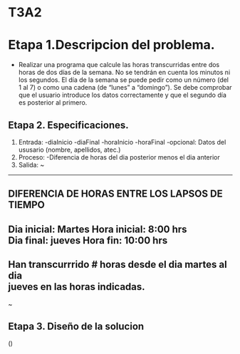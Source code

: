 # T3A2

 # Etapa 1.Descripcion del problema.
 * Realizar una programa que calcule las horas transcurridas entre dos horas de dos días de la semana. No se tendrán en cuenta los minutos ni los segundos. El día de la semana se puede pedir como un número (del 1 al 7) o como una cadena (de “lunes” a “domingo”). Se debe comprobar que el usuario introduce los datos correctamente y que el segundo día es posterior al primero.

 ## Etapa 2. Especificaciones. 
 1. Entrada:
 -diaInicio
 -diaFinal
 -horaInicio
 -horaFinal
 -opcional: Datos del ususario (nombre, apellidos, atec.)
2. Proceso:
 -Diferencia de horas del dia posterior menos el dia anterior
3. Salida:
~
-------------------------------------------------------------
  DIFERENCIA DE HORAS ENTRE LOS LAPSOS DE TIEMPO             
-------------------------------------------------------------
 Dia inicial: Martes           Hora inicial: 8:00 hrs        
 Dia final: jueves             Hora fin:    10:00 hrs        
-------------------------------------------------------------
 Han transcurrrido # horas desde el dia martes al dia        
 jueves en las horas indicadas.                              
-------------------------------------------------------------
~

## Etapa 3. Diseño de la solucion 
()
